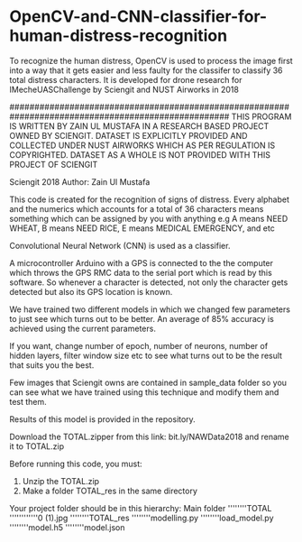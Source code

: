 # OpenCV-and-CNN-classifier-for-human-distress-recognition
To recognize the human distress, OpenCV is used to process the image first into a way that it gets easier and less faulty for the classifer to classify 36 total distress characters. It is developed for drone research for IMecheUASChallenge by Sciengit and NUST Airworks in 2018

####################################################################################################
THIS PROGRAM IS WRITTEN BY ZAIN UL MUSTAFA IN A RESEARCH BASED PROJECT
OWNED BY SCIENGIT. DATASET IS EXPLICITLY PROVIDED AND COLLECTED UNDER
NUST AIRWORKS WHICH AS PER REGULATION IS COPYRIGHTED. DATASET AS A WHOLE
IS NOT PROVIDED WITH THIS PROJECT OF SCIENGIT

Sciengit 2018
Author: Zain Ul Mustafa

This code is created for the recognition of signs of distress. Every alphabet and the numerics which 
accounts for a total of 36 characters means something which can be assigned by you with anything
e.g A means NEED WHEAT, B means NEED RICE, E means MEDICAL EMERGENCY, and etc 

Convolutional Neural Network (CNN) is used as a classifier.

A microcontroller Arduino with a GPS is connected to the the computer which throws the GPS RMC data
to the serial port which is read by this software. So whenever a character is detected, not only
the character gets detected but also its GPS location is known.

We have trained two different models in which we changed few parameters to just see 
which turns out to be better. An average of 85% accuracy is achieved using the current
parameters.

If you want, change number of epoch, number of neurons, number of hidden layers, 
filter window size etc to see what turns out to be the result that suits you the best.

Few images that Sciengit owns are contained in sample_data folder
so you can see what we have trained using this technique and modify them and test them.

Results of this model is provided in the repository.

Download the TOTAL.zipper from this link: bit.ly/NAWData2018
and rename it to TOTAL.zip

Before running this code, you must:
1) Unzip the TOTAL.zip
2) Make a folder TOTAL_res in the same directory

Your project folder should be in this hierarchy:
Main folder
''''''''TOTAL
''''''''''''0 (1).jpg
''''''''TOTAL_res
''''''''modelling.py
''''''''load_model.py
''''''''model.h5
''''''''model.json
